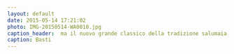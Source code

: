 ```yaml
---
layout: default
date: 2015-05-14 17:21:02
photo: IMG-20150514-WA0010.jpg
caption_header:  ma il nuovo grande classico della tradizione salumaia italiana venne già postato?!
caption: Basti
---
```

